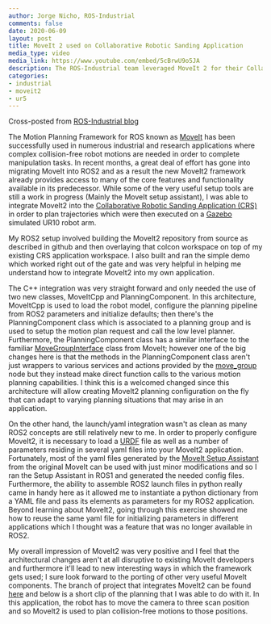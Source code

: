 ```yaml
---
author: Jorge Nicho, ROS-Industrial
comments: false
date: 2020-06-09
layout: post
title: MoveIt 2 used on Collaborative Robotic Sanding Application
media_type: video
media_link: https://www.youtube.com/embed/5cBrwU9o5JA
description: The ROS-Industrial team leveraged MoveIt 2 for their Collaborative Robotic Sanding Application.
categories:
- industrial
- moveit2
- ur5
---
```


Cross-posted from <a href="https://rosindustrial.org/news/2020/4/29/using-moveit2-on-a-industrial-open-source-application" target="_blank">ROS-Industrial blog</a>

The Motion Planning Framework for ROS known as [MoveIt](/) has been successfully used in numerous industrial and research applications where complex collision-free robot motions are needed in order to complete manipulation tasks. In recent months, a great deal of effort has gone into migrating MoveIt into ROS2 and as a result the new MoveIt2 framework already provides access to many of the core features and functionality available in its predecessor. While some of the very useful setup tools are still a work in progress (Mainly the MoveIt setup assistant), I was able to integrate MoveIt2 into the <a href="https://github.com/swri-robotics/collaborative-robotic-sanding" target="_blank">Collaborative Robotic Sanding Application (CRS)</a> in order to plan trajectories which were then executed on a <a href="http://gazebosim.org/" target="_blank">Gazebo</a> simulated UR10 robot arm.

My ROS2 setup involved building the MoveIt2 repository from source as described in github and then overlaying that colcon workspace on top of my existing CRS application workspace. I also built and ran the simple demo which worked right out of the gate and was very helpful in helping me understand how to integrate MoveIt2 into my own application.

The C++ integration was very straight forward and only needed the use of two new classes, MoveItCpp and PlanningComponent. In this architecture, MoveItCpp is used to load the robot model, configure the planning pipeline from ROS2 parameters and initialize defaults; then there's the PlanningComponent class which is associated to a planning group and is used to setup the motion plan request and call the low level planner. Furthermore, the PlanningComponent class has a similar interface to the familiar <a href="http://docs.ros.org/melodic/api/moveit_ros_planning_interface/html/classmoveit_1_1planning__interface_1_1MoveGroupInterface.html" target="_blanl">MoveGroupInterface</a> class from MoveIt; however one of the big changes here is that the methods in the PlanningComponent class aren't just wrappers to various services and actions provided by the [move_group](/documentation/concepts/) node but they instead make direct function calls to the various motion planning capabilities. I think this is a welcomed changed since this architecture will allow creating MoveIt2 planning configuration on the fly that can adapt to varying planning situations that may arise in an application.

On the other hand, the launch/yaml integration wasn't as clean as many ROS2 concepts are still relatively new to me. In order to properly configure MoveIt2, it is necessary to load a <a href="http://wiki.ros.org/urdf" target="_blank">URDF</a> file as well as a number of parameters residing in several yaml files into your MoveIt2 application. Fortunately, most of the yaml files generated by the <a href="https://ros-planning.github.io/moveit_tutorials/doc/setup_assistant/setup_assistant_tutorial.html" target="_blank">MoveIt Setup Assistant</a> from the original MoveIt can be used with just minor modifications and so I ran the Setup Assistant in ROS1 and generated the needed config files. Furthermore, the ability to assemble ROS2 launch files in python really came in handy here as it allowed me to instantiate a python dictionary from a YAML file and pass its elements as parameters for my ROS2 application. Beyond learning about MoveIt2, going through this exercise showed me how to reuse the same yaml file for initializing parameters in different applications which I thought was a feature that was no longer available in ROS2.

My overall impression of MoveIt2 was very positive and I feel that the architectural changes aren't at all disruptive to existing MoveIt developers and furthermore it'll lead to new interesting ways in which the framework gets used; I sure look forward to the porting of other very useful MoveIt components. The branch of project that integrates MoveIt2 can be found <a href="https://github.com/swri-robotics/collaborative-robotic-sanding/tree/moveit2-integration-test" target="_blank">here</a> and below is a short clip of the planning that I was able to do with it. In this application, the robot has to move the camera to three scan position and so MoveIt2 is used to plan collision-free motions to those positions.
